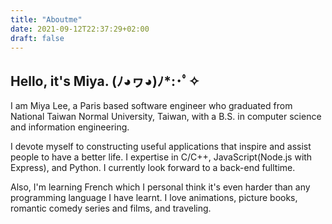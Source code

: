 ```yaml
---
title: "Aboutme"
date: 2021-09-12T22:37:29+02:00
draft: false
---
```


## Hello, it's Miya. (ﾉ◕ヮ◕)ﾉ*:･ﾟ✧

I am Miya Lee, a Paris based software engineer who graduated from National Taiwan Normal University, Taiwan, with a B.S. in computer science and information engineering.

I devote myself to constructing useful applications that inspire and assist people to have a better life. I expertise in C/C++, JavaScript(Node.js with Express), and Python. I currently look forward to a back-end fulltime.

Also, I'm learning French which I personal think it's even harder than any programming language I have learnt. I love animations, picture books, romantic comedy series and films, and traveling.